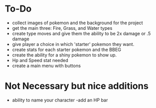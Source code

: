 # To-Do
- collect images of pokemon and the background for the project 
- get the main three: Fire, Grass, and Water types
- create type moves and give them the ability to be 2x damage or .5 damage 
- give player a choice in which 'starter' pokemon they want. 
- create stats for each starter pokemon and the BBEG
- create the ability for a shiny pokemon to show up. 
- Hp and Speed stat needed
- create a main menu with buttons 



# Not Necessary but nice additions
- ability to name your character
-add an HP bar 